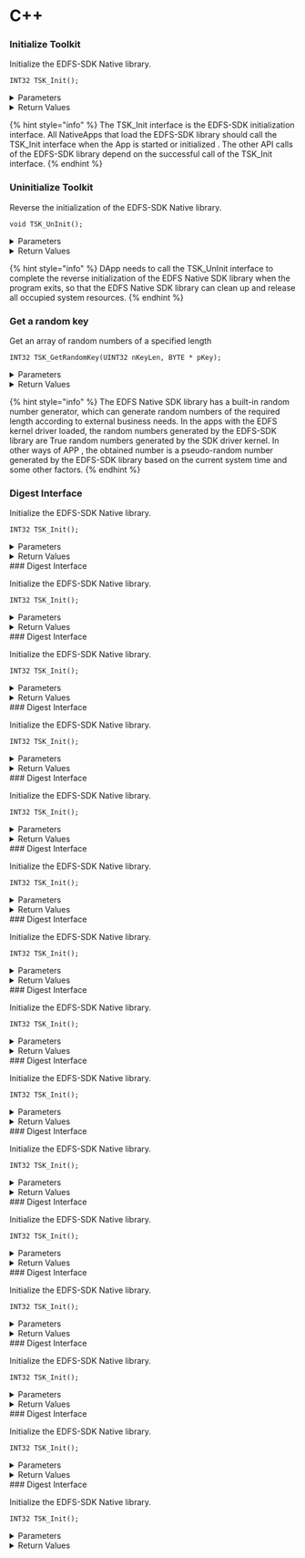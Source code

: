 # C++

### Initialize Toolkit

Initialize the EDFS-SDK Native library.

```
INT32 TSK_Init();
```

<details>

<summary>Parameters</summary>

none

</details>

<details>

<summary>Return Values</summary>

* INT32
  * KError\_Success success&#x20;
  * KError\_CantConnectKernel, failed, unable to connect to the EDFS file system kernel (only valid for Native dapp development).&#x20;
  * KError\_Other, failed, other errors;

</details>

{% hint style="info" %}
The TSK\_Init interface is the EDFS-SDK initialization interface. All NativeApps that load the EDFS-SDK library should call the TSK\_Init interface when the App is started or initialized . The other API calls of the EDFS-SDK library depend on the successful call of the TSK\_Init interface.
{% endhint %}

### Uninitialize Toolkit

Reverse the initialization of the EDFS-SDK Native library.

```
void TSK_UnInit();
```

<details>

<summary>Parameters</summary>

none

</details>

<details>

<summary>Return Values</summary>

none

</details>

{% hint style="info" %}
DApp needs to call the TSK\_UnInit interface to complete the reverse initialization of the EDFS Native SDK library when the program exits, so that the EDFS Native SDK library can clean up and release all occupied system resources.
{% endhint %}

### Get a random key

Get an array of random numbers of a specified length

```
INT32 TSK_GetRandomKey(UINT32 nKeyLen, BYTE * pKey);
```

<details>

<summary>Parameters</summary>

* UINT32
  * The length of the random key.
* Char \*
  * Pointer to the address to save the random key

</details>

<details>

<summary>Return Values</summary>

* INT32
  * KError\_Success, success

</details>

{% hint style="info" %}
The EDFS Native SDK library has a built-in random number generator, which can generate random numbers of the required length according to external business needs. In the apps with the EDFS kernel driver loaded, the random numbers generated by the EDFS-SDK library are True random numbers generated by the SDK driver kernel. In other ways of APP , the obtained number is a pseudo-random number generated by the EDFS-SDK library based on the current system time and some other factors.
{% endhint %}

### Digest Interface

Initialize the EDFS-SDK Native library.

```
INT32 TSK_Init();
```

<details>

<summary>Parameters</summary>

none

</details>

<details>

<summary>Return Values</summary>

none

</details>### Digest Interface

Initialize the EDFS-SDK Native library.

```
INT32 TSK_Init();
```

<details>

<summary>Parameters</summary>

none

</details>

<details>

<summary>Return Values</summary>

none

</details>### Digest Interface

Initialize the EDFS-SDK Native library.

```
INT32 TSK_Init();
```

<details>

<summary>Parameters</summary>

none

</details>

<details>

<summary>Return Values</summary>

none

</details>### Digest Interface

Initialize the EDFS-SDK Native library.

```
INT32 TSK_Init();
```

<details>

<summary>Parameters</summary>

none

</details>

<details>

<summary>Return Values</summary>

none

</details>### Digest Interface

Initialize the EDFS-SDK Native library.

```
INT32 TSK_Init();
```

<details>

<summary>Parameters</summary>

none

</details>

<details>

<summary>Return Values</summary>

none

</details>### Digest Interface

Initialize the EDFS-SDK Native library.

```
INT32 TSK_Init();
```

<details>

<summary>Parameters</summary>

none

</details>

<details>

<summary>Return Values</summary>

none

</details>### Digest Interface

Initialize the EDFS-SDK Native library.

```
INT32 TSK_Init();
```

<details>

<summary>Parameters</summary>

none

</details>

<details>

<summary>Return Values</summary>

none

</details>### Digest Interface

Initialize the EDFS-SDK Native library.

```
INT32 TSK_Init();
```

<details>

<summary>Parameters</summary>

none

</details>

<details>

<summary>Return Values</summary>

none

</details>### Digest Interface

Initialize the EDFS-SDK Native library.

```
INT32 TSK_Init();
```

<details>

<summary>Parameters</summary>

none

</details>

<details>

<summary>Return Values</summary>

none

</details>### Digest Interface

Initialize the EDFS-SDK Native library.

```
INT32 TSK_Init();
```

<details>

<summary>Parameters</summary>

none

</details>

<details>

<summary>Return Values</summary>

none

</details>### Digest Interface

Initialize the EDFS-SDK Native library.

```
INT32 TSK_Init();
```

<details>

<summary>Parameters</summary>

none

</details>

<details>

<summary>Return Values</summary>

none

</details>### Digest Interface

Initialize the EDFS-SDK Native library.

```
INT32 TSK_Init();
```

<details>

<summary>Parameters</summary>

none

</details>

<details>

<summary>Return Values</summary>

none

</details>### Digest Interface

Initialize the EDFS-SDK Native library.

```
INT32 TSK_Init();
```

<details>

<summary>Parameters</summary>

none

</details>

<details>

<summary>Return Values</summary>

none

</details>### Digest Interface

Initialize the EDFS-SDK Native library.

```
INT32 TSK_Init();
```

<details>

<summary>Parameters</summary>

none

</details>

<details>

<summary>Return Values</summary>

none

</details>### Digest Interface

Initialize the EDFS-SDK Native library.

```
INT32 TSK_Init();
```

<details>

<summary>Parameters</summary>

none

</details>

<details>

<summary>Return Values</summary>

none

</details>
